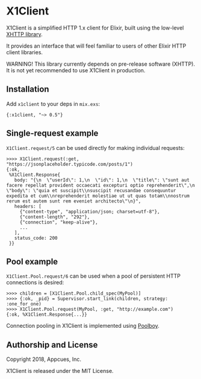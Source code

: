# X1Client

X1Client is a simplified HTTP 1.x client for Elixir, built using the
low-level [XHTTP library](https://github.com/ericmj/xhttp).

It provides an interface that will feel familiar to users of other
Elixir HTTP client libraries.

WARNING! This library currently depends on pre-release software (XHTTP).
It is not yet recommended to use X1Client in production.

## Installation

Add `x1client` to your deps in `mix.exs`:

    {:x1client, "~> 0.5"}

## Single-request example

`X1Client.request/5` can be used directly for making individual
requests:

    >>>> X1Client.request(:get, "https://jsonplaceholder.typicode.com/posts/1")
    {:ok,
     %X1Client.Response{
       body: "{\n  \"userId\": 1,\n  \"id\": 1,\n  \"title\": \"sunt aut facere repellat provident occaecati excepturi optio reprehenderit\",\n  \"body\": \"quia et suscipit\\nsuscipit recusandae consequuntur expedita et cum\\nreprehenderit molestiae ut ut quas totam\\nnostrum rerum est autem sunt rem eveniet architecto\"\n}",
       headers: [
         {"content-type", "application/json; charset=utf-8"},
         {"content-length", "292"},
         {"connection", "keep-alive"},
         ...
       ],
       status_code: 200
     }}

## Pool example

`X1Client.Pool.request/6` can be used when a pool of persistent HTTP
connections is desired:

    >>>> children = [X1Client.Pool.child_spec(MyPool)]
    >>>> {:ok, _pid} = Supervisor.start_link(children, strategy: :one_for_one)
    >>>> X1Client.Pool.request(MyPool, :get, "http://example.com")
    {:ok, %X1Client.Response{...}}

Connection pooling in X1Client is implemented using
[Poolboy](https://github.com/devinus/poolboy).

## Authorship and License

Copyright 2018, Appcues, Inc.

X1Client is released under the MIT License.
